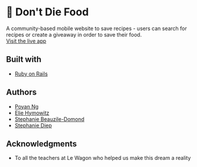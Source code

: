 # 🥑 Don't Die Food

A community-based mobile website to save recipes - users can search for recipes or create a giveaway in order to save their food.  
[Visit the live app](https://dont-die-food.herokuapp.com/)

## Built with
 * [Ruby on Rails](https://rubyonrails.org/)

## Authors
 * [Poyan Ng](https://github.com/popopong)
 * [Elie Hymowitz](https://github.com/ehymowitz)
 * [Stephanie Beauzile-Domond](https://github.com/stephaniebd)
 * [Stephanie Diep](https://github.com/sthyma)

## Acknowledgments
  * To all the teachers at Le Wagon who helped us make this dream a reality

